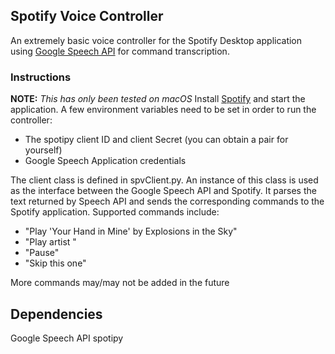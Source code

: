 ## Spotify Voice Controller

An extremely basic voice controller for the Spotify Desktop application using [Google Speech API](https://cloud.google.com/speech/) for command transcription. 

### Instructions 
**NOTE:** _This has only been tested on macOS_
Install [Spotify](https://www.spotify.com/us/) and start the application. A few environment variables need to be set in order to run the controller:
* The spotipy client ID and client Secret (you can obtain a pair for yourself)
* Google Speech Application credentials

The client class is defined in spvClient.py. An instance of this class is used as the interface between the Google Speech API and Spotify. It parses the text returned by Speech API and sends the corresponding commands to the Spotify application. Supported commands include:

- "Play 'Your Hand in Mine' by Explosions in the Sky"
- "Play artist "
- "Pause"
- "Skip this one"

More commands may/may not be added in the future

## Dependencies
Google Speech API
spotipy 
